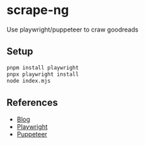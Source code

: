 # scrape-ng

Use playwright/puppeteer to craw goodreads

## Setup

```bash
pnpm install playwright
pnpx playwright install
node index.mjs
```

## References

- [Blog](https://oxylabs.io/blog/playwright-web-scraping)
- [Playwright](https://playwright.dev/)
- [Puppeteer](https://pptr.dev/)

